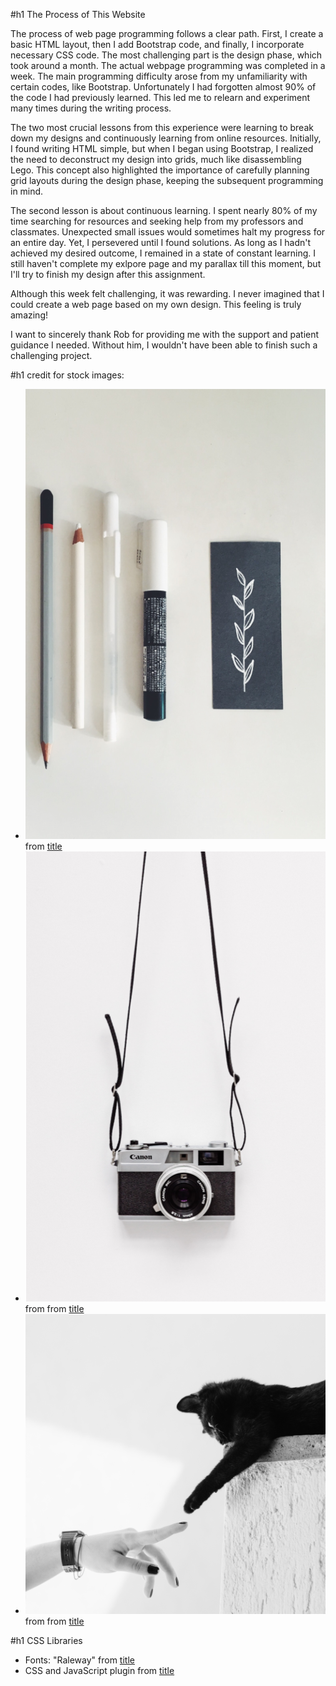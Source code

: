 #h1 The Process of This Website

The process of web page programming follows a clear path. First, I create a basic HTML layout, then I add Bootstrap code, and finally, I incorporate necessary CSS code. The most challenging part is the design phase, which took around a month. The actual webpage programming was completed in a week. The main programming difficulty arose from my unfamiliarity with certain codes, like Bootstrap. Unfortunately I had forgotten almost 90% of the code I had previously learned. This led me to relearn and experiment many times during the writing process. 

The two most crucial lessons from this experience were learning to break down my designs and continuously learning from online resources. Initially, I found writing HTML simple, but when I began using Bootstrap, I realized the need to deconstruct my design into grids, much like disassembling Lego. This concept also highlighted the importance of carefully planning grid layouts during the design phase, keeping the subsequent programming in mind.

The second lesson is about continuous learning. I spent nearly 80% of my time searching for resources and seeking help from my professors and classmates. Unexpected small issues would sometimes halt my progress for an entire day. Yet, I persevered until I found solutions. As long as I hadn't achieved my desired outcome, I remained in a state of constant learning. I still haven't complete my exlpore page and my parallax till this moment, but I'll try to finish my design after this assignment.

Although this week felt challenging, it was rewarding. I never imagined that I could create a web page based on my own design. This feeling is truly amazing! 

I want to sincerely thank Rob for providing me with the support and patient guidance I needed. Without him, I wouldn't have been able to finish such a challenging project.


#h1 credit for stock images:
- ![penciles](images/design-medium-480_x_720.png) from [title](https://unsplash.com/photos/viE17T0wtac)
- ![camera](images/camera-480_x_720.png) from from [title](https://unsplash.com/photos/_T4w3JDm6ug) 
- ![contact](images/contact-480_x_480.png) from from [title](https://unsplash.com/photos/N_G2Sqdy9QY) 

#h1 CSS Libraries
- Fonts: "Raleway" from [title](https://www.https://fonts.google.com/)
- CSS and JavaScript plugin from [title](https://getbootstrap.com/)